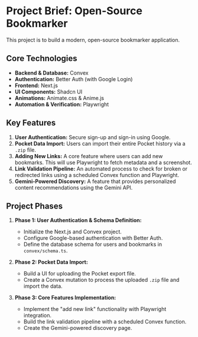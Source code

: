 # Project Brief: Open-Source Bookmarker

This project is to build a modern, open-source bookmarker application.

## Core Technologies

*   **Backend & Database:** Convex
*   **Authentication:** Better Auth (with Google Login)
*   **Frontend:** Next.js
*   **UI Components:** Shadcn UI
*   **Animations:** Animate.css & Anime.js
*   **Automation & Verification:** Playwright

## Key Features

1.  **User Authentication:** Secure sign-up and sign-in using Google.
2.  **Pocket Data Import:** Users can import their entire Pocket history via a `.zip` file.
3.  **Adding New Links:** A core feature where users can add new bookmarks. This will use Playwright to fetch metadata and a screenshot.
4.  **Link Validation Pipeline:** An automated process to check for broken or redirected links using a scheduled Convex function and Playwright.
5.  **Gemini-Powered Discovery:** A feature that provides personalized content recommendations using the Gemini API.

## Project Phases

1.  **Phase 1: User Authentication & Schema Definition:**
    *   Initialize the Next.js and Convex project.
    *   Configure Google-based authentication with Better Auth.
    *   Define the database schema for users and bookmarks in `convex/schema.ts`.

2.  **Phase 2: Pocket Data Import:**
    *   Build a UI for uploading the Pocket export file.
    *   Create a Convex mutation to process the uploaded `.zip` file and import the data.

3.  **Phase 3: Core Features Implementation:**
    *   Implement the "add new link" functionality with Playwright integration.
    *   Build the link validation pipeline with a scheduled Convex function.
    *   Create the Gemini-powered discovery page.
